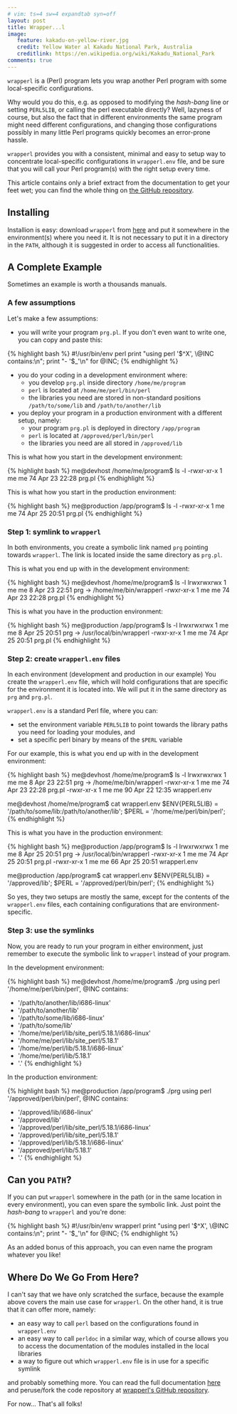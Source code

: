 ```yaml
---
# vim: ts=4 sw=4 expandtab syn=off
layout: post
title: Wrapper...l
image:
   feature: kakadu-on-yellow-river.jpg
   credit: Yellow Water al Kakadu National Park, Australia
   creditlink: https://en.wikipedia.org/wiki/Kakadu_National_Park
comments: true
---
```


`wrapperl` is a (Perl) program lets you wrap another Perl program
with some local-specific configurations.

Why would you do this, e.g. as opposed to modifying the
_hash-bang_ line or setting `PERL5LIB`, or calling the perl
executable directly? Well, lazyness of course, but also the fact
that in different environments the same program might need different
configurations, and changing those configurations possibly in many
little Perl programs quickly becomes an error-prone hassle.

`wrapperl` provides you with a consistent, minimal and easy to setup
way to concentrate local-specific configurations in
`wrapperl.env` file, and be sure
that you will call your Perl program(s) with the right setup every time.

This article contains only a brief extract from the documentation to
get your feet wet; you can find the whole thing on
[the GitHub repository][ghrepo].

[ghrepo]: https://github.com/polettix/wrapperl

## Installing

Installion is easy: download `wrapperl` from [here][rawcode]
and put it somewhere in the environment(s) where you need it. It is not
necessary to put it in a directory in the `PATH`, although it is
suggested in order to access all functionalities.

[rawcode]: https://raw.githubusercontent.com/polettix/wrapperl/master/wrapperl

## A Complete Example

Sometimes an example is worth a thousands manuals.

### A few assumptions

Let's make a few assumptions:

- you will write your program `prg.pl`. If
you don't even want to write one, you can copy and paste this:

{% highlight bash %}
#!/usr/bin/env perl
print "using perl '$^X', \@INC contains:\n";
print "- '$_'\n" for @INC;
{% endhighlight %}

- you do your coding in a development environment where:
    - you develop `prg.pl` inside directory `/home/me/program`
    - `perl` is located at `/home/me/perl/bin/perl`
    - the libraries you need are stored in non-standard positions
    `/path/to/some/lib` and `/path/to/another/lib`
- you deploy your program in a production environment with a different
  setup, namely:
    - your program `prg.pl` is deployed in directory `/app/program`
    - `perl` is located at `/approved/perl/bin/perl`
    - the libraries you need are all stored in `/approved/lib`

This is what how you start in the development environment:

{% highlight bash %}
me@devhost /home/me/program$ ls -l
-rwxr-xr-x 1 me me 74 Apr 23 22:28 prg.pl
{% endhighlight %}

This is what how you start in the production environment:

{% highlight bash %}
me@production /app/program$ ls -l
-rwxr-xr-x 1 me me 74 Apr 25 20:51 prg.pl
{% endhighlight %}

### Step 1: symlink to `wrapperl`

In both environments, you create a symbolic link named `prg`
pointing towards `wrapperl`. The link is located inside the same
directory as `prg.pl`.

This is what you end up with in the development environment:

{% highlight bash %}
me@devhost /home/me/program$ ls -l
lrwxrwxrwx 1 me me  8 Apr 23 22:51 prg -> /home/me/bin/wrapperl
-rwxr-xr-x 1 me me 74 Apr 23 22:28 prg.pl
{% endhighlight %}

This is what you have in the production environment:

{% highlight bash %}
me@production /app/program$ ls -l
lrwxrwxrwx 1 me me  8 Apr 25 20:51 prg -> /usr/local/bin/wrapperl
-rwxr-xr-x 1 me me 74 Apr 25 20:51 prg.pl
{% endhighlight %}

### Step 2: create `wrapperl.env` files

In each environment (development and production in our example)
You create the `wrapperl.env` file, which will hold configurations
that are specific for the environment it is located into.
We will put it in the same directory as `prg` and `prg.pl`.

`wrapperl.env` is a standard Perl file, where you can:

* set the environment variable `PERL5LIB` to point towards the
  library paths you need for loading your modules, and
* set a specific perl binary by means of the `$PERL` variable

For our example, this is what you end up with in the development
environment:

{% highlight bash %}
me@devhost /home/me/program$ ls -l
lrwxrwxrwx 1 me me  8 Apr 23 22:51 prg -> /home/me/bin/wrapperl
-rwxr-xr-x 1 me me 74 Apr 23 22:28 prg.pl
-rwxr-xr-x 1 me me 90 Apr 22 12:35 wrapperl.env

me@devhost /home/me/program$ cat wrapperl.env
$ENV{PERL5LIB} = '/path/to/some/lib:/path/to/another/lib';
$PERL = '/home/me/perl/bin/perl';
{% endhighlight %}

This is what you have in the production environment:

{% highlight bash %}
me@production /app/program$ ls -l
lrwxrwxrwx 1 me me  8 Apr 25 20:51 prg -> /usr/local/bin/wrapperl
-rwxr-xr-x 1 me me 74 Apr 25 20:51 prg.pl
-rwxr-xr-x 1 me me 66 Apr 25 20:51 wrapperl.env

me@production /app/program$ cat wrapperl.env
$ENV{PERL5LIB} = '/approved/lib';
$PERL = '/approved/perl/bin/perl';
{% endhighlight %}

So yes, they two setups are mostly the same, except for the contents
of the `wrapperl.env` files, each containing configurations that
are environment-specific.

### Step 3: use the symlinks

Now, you are ready to run your program in either environment, just
remember to execute the symbolic link to `wrapperl` instead of your
program.

In the development environment:

{% highlight bash %}
me@devhost /home/me/program$ ./prg
using perl '/home/me/perl/bin/perl', @INC contains:
- '/path/to/another/lib/i686-linux'
- '/path/to/another/lib'
- '/path/to/some/lib/i686-linux'
- '/path/to/some/lib'
- '/home/me/perl/lib/site_perl/5.18.1/i686-linux'
- '/home/me/perl/lib/site_perl/5.18.1'
- '/home/me/perl/lib/5.18.1/i686-linux'
- '/home/me/perl/lib/5.18.1'
- '.'
{% endhighlight %}

In the production environment:

{% highlight bash %}
me@production /app/program$ ./prg
using perl '/approved/perl/bin/perl', @INC contains:
- '/approved/lib/i686-linux'
- '/approved/lib'
- '/approved/perl/lib/site_perl/5.18.1/i686-linux'
- '/approved/perl/lib/site_perl/5.18.1'
- '/approved/perl/lib/5.18.1/i686-linux'
- '/approved/perl/lib/5.18.1'
- '.'
{% endhighlight %}

## Can you `PATH`?

If you can put `wrapperl` somewhere in the path (or in the same
location in every environment), you can even spare the symbolic
link. Just point the *hash-bang* to `wrapperl` and you're done:

{% highlight bash %}
#!/usr/bin/env wrapperl
print "using perl '$^X', \@INC contains:\n";
print "- '$_'\n" for @INC;
{% endhighlight %}

As an added bonus of this approach, you can even name the program
whatever you like!

## Where Do We Go From Here?

I can't say that we have only scratched the surface, because the
example above covers the main use case for `wrapperl`. On the other
hand, it is true that it can offer more, namely:

* an easy way to call `perl` based on the configurations found
  in `wrapperl.env`
* an easy way to call `perldoc` in a similar way, which of course
  allows you to access the documentation of the modules installed
  in the local libraries
* a way to figure out which `wrapperl.env` file is in use for a
  specific symlink

and probably something more. You can read the full documentation
[here][polettix] and peruse/fork the code repository
at [wrapperl's GitHub repository][ghrepo].

[polettix]: http://wrapperl.polettix.it

For now... That's all folks!
